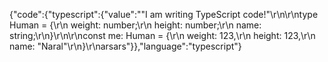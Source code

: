 {"code":{"typescript":{"value":"\"I am writing TypeScript code!\"\r\n\r\ntype Human = {\r\n    weight: number;\r\n    height: number;\r\n    name: string;\r\n}\r\n\r\nconst me: Human = {\r\n    weight: 123,\r\n    height: 123,\r\n    name: \"Naral\"\r\n}\r\narsars"}},"language":"typescript"}